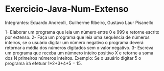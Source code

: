 # Exercicio-Java-Num-Extenso
Integrantes: Eduardo Andreolli, Guilherme Ribeiro, Gustavo Laur Pisanello

1- Elaborar um programa que leia um número entre 0 e 999 e retorne escrito por extenso.
2- Faça um programa que leia uma sequência de números inteiros, se o usuário digitar um número negativo o programa deverá retornar a média dos números digitados sem o valor negativo.
3- Escreva um programa que receba um númnero inteiro positivo X e retorne a soma dos N primeiros números inteiros. Exemplo: Se o usuário digitar 5 o programa irá efetuar 1+2+3+4+5 = 15.
